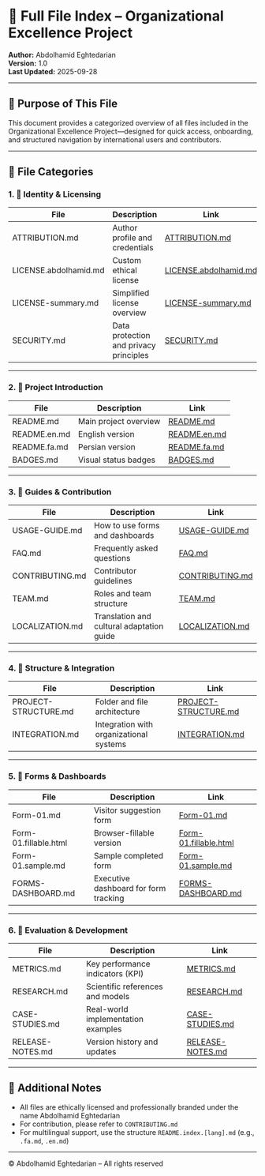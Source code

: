 # 📂 Full File Index – Organizational Excellence Project  
**Author:** Abdolhamid Eghtedarian  
**Version:** 1.0  
**Last Updated:** 2025-09-28  

---

## 🎯 Purpose of This File

This document provides a categorized overview of all files included in the Organizational Excellence Project—designed for quick access, onboarding, and structured navigation by international users and contributors.

---

## 🧩 File Categories

### 1. 📘 Identity & Licensing

| File | Description | Link |
|------|-------------|------|
| ATTRIBUTION.md | Author profile and credentials | [ATTRIBUTION.md](ATTRIBUTION.md)  
| LICENSE.abdolhamid.md | Custom ethical license | [LICENSE.abdolhamid.md](LICENSE.abdolhamid.md)  
| LICENSE-summary.md | Simplified license overview | [LICENSE-summary.md](LICENSE-summary.md)  
| SECURITY.md | Data protection and privacy principles | [SECURITY.md](SECURITY.md)

---

### 2. 📘 Project Introduction

| File | Description | Link |
|------|-------------|------|
| README.md | Main project overview | [README.md](README.md)  
| README.en.md | English version | [README.en.md](README.en.md)  
| README.fa.md | Persian version | [README.fa.md](README.fa.md)  
| BADGES.md | Visual status badges | [BADGES.md](BADGES.md)

---

### 3. 📘 Guides & Contribution

| File | Description | Link |
|------|-------------|------|
| USAGE-GUIDE.md | How to use forms and dashboards | [USAGE-GUIDE.md](USAGE-GUIDE.md)  
| FAQ.md | Frequently asked questions | [FAQ.md](FAQ.md)  
| CONTRIBUTING.md | Contributor guidelines | [CONTRIBUTING.md](CONTRIBUTING.md)  
| TEAM.md | Roles and team structure | [TEAM.md](TEAM.md)  
| LOCALIZATION.md | Translation and cultural adaptation guide | [LOCALIZATION.md](LOCALIZATION.md)

---

### 4. 📘 Structure & Integration

| File | Description | Link |
|------|-------------|------|
| PROJECT-STRUCTURE.md | Folder and file architecture | [PROJECT-STRUCTURE.md](PROJECT-STRUCTURE.md)  
| INTEGRATION.md | Integration with organizational systems | [INTEGRATION.md](INTEGRATION.md)

---

### 5. 📘 Forms & Dashboards

| File | Description | Link |
|------|-------------|------|
| Form-01.md | Visitor suggestion form | [Form-01.md](Form-01.md)  
| Form-01.fillable.html | Browser-fillable version | [Form-01.fillable.html](Form-01.fillable.html)  
| Form-01.sample.md | Sample completed form | [Form-01.sample.md](Form-01.sample.md)  
| FORMS-DASHBOARD.md | Executive dashboard for form tracking | [FORMS-DASHBOARD.md](FORMS-DASHBOARD.md)

---

### 6. 📘 Evaluation & Development

| File | Description | Link |
|------|-------------|------|
| METRICS.md | Key performance indicators (KPI) | [METRICS.md](METRICS.md)  
| RESEARCH.md | Scientific references and models | [RESEARCH.md](RESEARCH.md)  
| CASE-STUDIES.md | Real-world implementation examples | [CASE-STUDIES.md](CASE-STUDIES.md)  
| RELEASE-NOTES.md | Version history and updates | [RELEASE-NOTES.md](RELEASE-NOTES.md)

---

## 📌 Additional Notes

- All files are ethically licensed and professionally branded under the name Abdolhamid Eghtedarian  
- For contribution, please refer to `CONTRIBUTING.md`  
- For multilingual support, use the structure `README.index.[lang].md` (e.g., `.fa.md`, `.en.md`)

---

© Abdolhamid Eghtedarian – All rights reserved  
